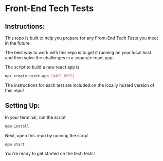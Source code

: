 # Front-End Tech Tests

## Instructions:

This repo is built to help you prepare for any Front-End Tech Tests you meet in the future.

The best way to work with this repo is to get it running on your local host and then solve the challenges in a separate react app.

The script to build a new react app is

```bash
npx create-react-app [NAME_HERE]
```

The instructions for each test are included on the locally hosted version of this repo!

## Setting Up:

In your terminal, run the script

```bash
npm install
```

Next, open this repo by running the script

```bash
npm start
```

You're ready to get started on the tech tests!
